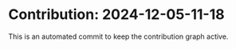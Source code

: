 # Contribution: 2024-12-05-11-18
This is an automated commit to keep the contribution graph active.

